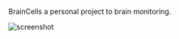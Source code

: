 BrainCells
a personal project to brain monitoring.

![screenshot](https://github.com/user-attachments/assets/92652366-8e46-453a-865d-31f50bdabe84)
